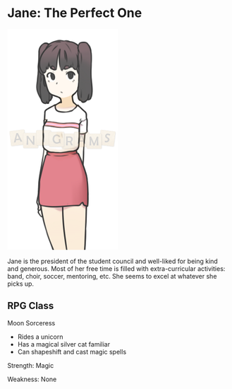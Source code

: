 # Jane: The Perfect One

![Jane](Images/Jane.png)

Jane is the president of the student council and well-liked for being kind and generous. Most of her free time is filled with extra-curricular activities: band, choir, soccer, mentoring, etc. She seems to excel at whatever she picks up.

## RPG Class
Moon Sorceress
* Rides a unicorn
* Has a magical silver cat familiar
* Can shapeshift and cast magic spells

Strength: Magic

Weakness: None
